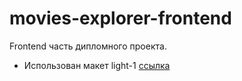 # movies-explorer-frontend
Frontend часть дипломного проекта.
* Использован макет light-1  [ссылка](https://www.figma.com/file/6FMWkB94wE7KTkcCgUXtnC/light-1?type=design&node-id=891-3857&mode=design)
